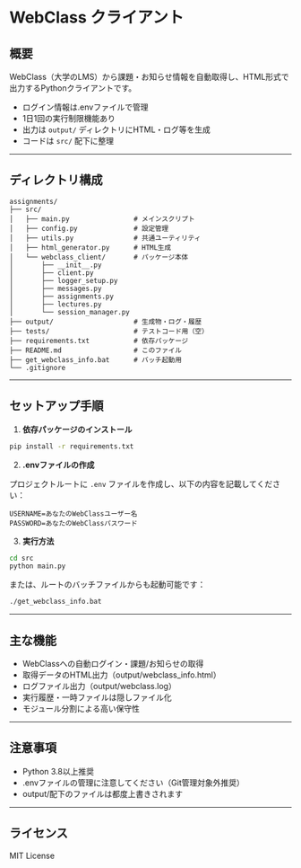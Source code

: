 # WebClass クライアント

## 概要

WebClass（大学のLMS）から課題・お知らせ情報を自動取得し、HTML形式で出力するPythonクライアントです。

- ログイン情報は.envファイルで管理
- 1日1回の実行制限機能あり
- 出力は `output/` ディレクトリにHTML・ログ等を生成
- コードは `src/` 配下に整理

---

## ディレクトリ構成

```
assignments/
├── src/
│   ├── main.py                # メインスクリプト
│   ├── config.py              # 設定管理
│   ├── utils.py               # 共通ユーティリティ
│   ├── html_generator.py      # HTML生成
│   └── webclass_client/       # パッケージ本体
│       ├── __init__.py
│       ├── client.py
│       ├── logger_setup.py
│       ├── messages.py
│       ├── assignments.py
│       ├── lectures.py
│       └── session_manager.py
├── output/                    # 生成物・ログ・履歴
├── tests/                     # テストコード用（空）
├── requirements.txt           # 依存パッケージ
├── README.md                  # このファイル
├── get_webclass_info.bat      # バッチ起動用
└── .gitignore
```

---

## セットアップ手順

1. **依存パッケージのインストール**

```bash
pip install -r requirements.txt
```

2. **.envファイルの作成**

プロジェクトルートに `.env` ファイルを作成し、以下の内容を記載してください：

```
USERNAME=あなたのWebClassユーザー名
PASSWORD=あなたのWebClassパスワード
```

3. **実行方法**

```bash
cd src
python main.py
```

または、ルートのバッチファイルからも起動可能です：

```bash
./get_webclass_info.bat
```

---

## 主な機能

- WebClassへの自動ログイン・課題/お知らせの取得
- 取得データのHTML出力（output/webclass_info.html）
- ログファイル出力（output/webclass.log）
- 実行履歴・一時ファイルは隠しファイル化
- モジュール分割による高い保守性

---

## 注意事項

- Python 3.8以上推奨
- .envファイルの管理に注意してください（Git管理対象外推奨）
- output/配下のファイルは都度上書きされます

---

## ライセンス

MIT License